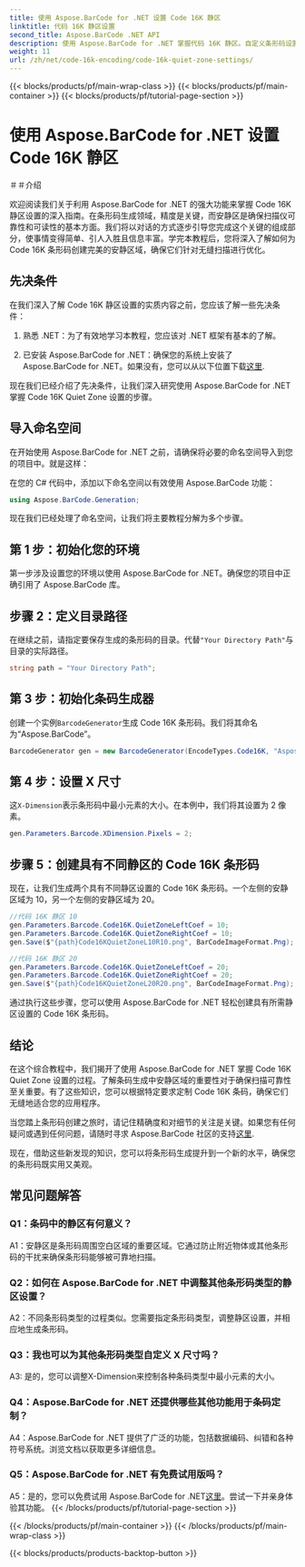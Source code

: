 ```yaml
---
title: 使用 Aspose.BarCode for .NET 设置 Code 16K 静区
linktitle: 代码 16K 静区设置
second_title: Aspose.BarCode .NET API
description: 使用 Aspose.BarCode for .NET 掌握代码 16K 静区。自定义条形码设置以实现可靠的扫描。
weight: 11
url: /zh/net/code-16k-encoding/code-16k-quiet-zone-settings/
---
```


{{< blocks/products/pf/main-wrap-class >}}
{{< blocks/products/pf/main-container >}}
{{< blocks/products/pf/tutorial-page-section >}}

# 使用 Aspose.BarCode for .NET 设置 Code 16K 静区

＃＃介绍

欢迎阅读我们关于利用 Aspose.BarCode for .NET 的强大功能来掌握 Code 16K 静区设置的深入指南。在条形码生成领域，精度是关键，而安静区是确保扫描仪可靠性和可读性的基本方面。我们将以对话的方式逐步引导您完成这个关键的组成部分，使事情变得简单、引人入胜且信息丰富。学完本教程后，您将深入了解如何为 Code 16K 条形码创建完美的安静区域，确保它们针对无缝扫描进行优化。

## 先决条件

在我们深入了解 Code 16K 静区设置的实质内容之前，您应该了解一些先决条件：

1. 熟悉 .NET：为了有效地学习本教程，您应该对 .NET 框架有基本的了解。

2. 已安装 Aspose.BarCode for .NET：确保您的系统上安装了 Aspose.BarCode for .NET。如果没有，您可以从以下位置下载[这里](https://releases.aspose.com/barcode/net/).

现在我们已经介绍了先决条件，让我们深入研究使用 Aspose.BarCode for .NET 掌握 Code 16K Quiet Zone 设置的步骤。

## 导入命名空间

在开始使用 Aspose.BarCode for .NET 之前，请确保将必要的命名空间导入到您的项目中。就是这样：

在您的 C# 代码中，添加以下命名空间以有效使用 Aspose.BarCode 功能：

```csharp
using Aspose.BarCode.Generation;
```

现在我们已经处理了命名空间，让我们将主要教程分解为多个步骤。

## 第 1 步：初始化您的环境

第一步涉及设置您的环境以使用 Aspose.BarCode for .NET。确保您的项目中正确引用了 Aspose.BarCode 库。

## 步骤 2：定义目录路径

在继续之前，请指定要保存生成的条形码的目录。代替`"Your Directory Path"`与目录的实际路径。

```csharp
string path = "Your Directory Path";
```

## 第 3 步：初始化条码生成器

创建一个实例`BarcodeGenerator`生成 Code 16K 条形码。我们将其命名为“Aspose.BarCode”。

```csharp
BarcodeGenerator gen = new BarcodeGenerator(EncodeTypes.Code16K, "Aspose.BarCode");
```

## 第 4 步：设置 X 尺寸

这`X-Dimension`表示条形码中最小元素的大小。在本例中，我们将其设置为 2 像素。

```csharp
gen.Parameters.Barcode.XDimension.Pixels = 2;
```

## 步骤 5：创建具有不同静区的 Code 16K 条形码

现在，让我们生成两个具有不同静区设置的 Code 16K 条形码。一个左侧的安静区域为 10，另一个左侧的安静区域为 20。

```csharp
//代码 16K 静区 10
gen.Parameters.Barcode.Code16K.QuietZoneLeftCoef = 10;
gen.Parameters.Barcode.Code16K.QuietZoneRightCoef = 10;
gen.Save($"{path}Code16KQuietZoneL10R10.png", BarCodeImageFormat.Png);

//代码 16K 静区 20
gen.Parameters.Barcode.Code16K.QuietZoneLeftCoef = 20;
gen.Parameters.Barcode.Code16K.QuietZoneRightCoef = 20;
gen.Save($"{path}Code16KQuietZoneL20R20.png", BarCodeImageFormat.Png);
```

通过执行这些步骤，您可以使用 Aspose.BarCode for .NET 轻松创建具有所需静区设置的 Code 16K 条形码。

## 结论

在这个综合教程中，我们揭开了使用 Aspose.BarCode for .NET 掌握 Code 16K Quiet Zone 设置的过程。了解条码生成中安静区域的重要性对于确保扫描可靠性至关重要。有了这些知识，您可以根据特定要求定制 Code 16K 条码，确保它们无缝地适合您的应用程序。

当您踏上条形码创建之旅时，请记住精确度和对细节的关注是关键。如果您有任何疑问或遇到任何问题，请随时寻求 Aspose.BarCode 社区的支持[这里](https://forum.aspose.com/c/barcode/13).

现在，借助这些新发现的知识，您可以将条形码生成提升到一个新的水平，确保您的条形码既实用又美观。

## 常见问题解答

### Q1：条码中的静区有何意义？
   
A1：安静区是条形码周围空白区域的重要区域。它通过防止附近物体或其他条形码的干扰来确保条形码能够被可靠地扫描。

### Q2：如何在 Aspose.BarCode for .NET 中调整其他条形码类型的静区设置？

A2：不同条形码类型的过程类似。您需要指定条形码类型，调整静区设置，并相应地生成条形码。

### Q3：我也可以为其他条形码类型自定义 X 尺寸吗？

A3: 是的，您可以调整X-Dimension来控制各种条码类型中最小元素的大小。

### Q4：Aspose.BarCode for .NET 还提供哪些其他功能用于条码定制？

A4：Aspose.BarCode for .NET 提供了广泛的功能，包括数据编码、纠错和各种符号系统。浏览文档以获取更多详细信息。

### Q5：Aspose.BarCode for .NET 有免费试用版吗？

 A5：是的，您可以免费试用 Aspose.BarCode for .NET[这里](https://releases.aspose.com/)。尝试一下并亲身体验其功能。
{{< /blocks/products/pf/tutorial-page-section >}}

{{< /blocks/products/pf/main-container >}}
{{< /blocks/products/pf/main-wrap-class >}}

{{< blocks/products/products-backtop-button >}}
